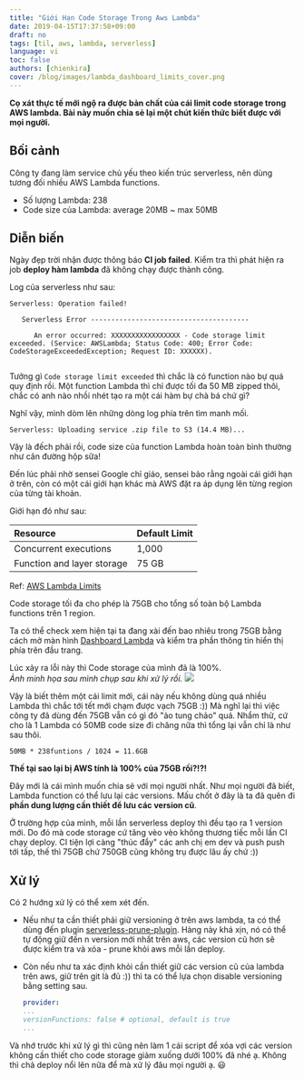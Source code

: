 ```yaml
---
title: "Giới Hạn Code Storage Trong Aws Lambda"
date: 2019-04-15T17:37:58+09:00
draft: no
tags: [til, aws, lambda, serverless]
language: vi
toc: false
authors: [chienkira]
cover: /blog/images/lambda_dashboard_limits_cover.png
---
```


**Cọ xát thực tế mới ngộ ra được bản chất của cái limit code storage trong AWS lambda. Bài này muốn chia sẻ lại một chút kiến thức biết được với mọi người.**

## Bối cảnh
Công ty đang làm service chủ yếu theo kiến trúc serverless, nên dùng tương đối nhiều AWS Lambda functions.
- Số lượng Lambda: 238
- Code size của Lambda: average 20MB ~ max 50MB

## Diễn biến
Ngày đẹp trời nhận được thông báo **CI job failed**.
Kiểm tra thì phát hiện ra job **deploy hàm lambda** đã không chạy được thành công.

Log của serverless như sau:
```
Serverless: Operation failed!
 
   Serverless Error ---------------------------------------
    
      An error occurred: XXXXXXXXXXXXXXXXX - Code storage limit exceeded. (Service: AWSLambda; Status Code: 400; Error Code: CodeStorageExceededException; Request ID: XXXXXX).
       
```
Tưởng gì `Code storage limit exceeded` thì chắc là có function nào bự quá quy định rồi.
Một function Lambda thì chỉ được tối đa 50 MB zipped thôi, chắc có anh nào nhồi nhét tạo ra một cái hàm bự chà bá chứ gì?

Nghĩ vậy, mình dòm lên những dòng log phía trên tìm manh mối.
```
Serverless: Uploading service .zip file to S3 (14.4 MB)...
```
Vậy là đếch phải rồi, code size của function Lambda hoàn toàn bình thường như cân đường hộp sữa!

Đến lúc phải nhờ sensei Google chỉ giáo, sensei bảo rằng ngoài cái giới hạn ở trên, còn có một cái giới hạn khác mà AWS đặt ra áp dụng lên từng region của từng tài khoản.

Giới hạn đó như sau:

| Resource                                        | Default Limit |
| :---------------------------------------------- | :------------ |
| Concurrent executions                           | 1,000         |
| Function and layer storage                      | 75 GB         |
Ref: [AWS Lambda Limits](https://docs.aws.amazon.com/lambda/latest/dg/limits.html)

Code storage tối đa cho phép là 75GB cho tổng số toàn bộ Lambda functions trên 1 region.

Ta có thể check xem hiện tại ta đang xài đến bao nhiêu trong 75GB bằng cách mở màn hình [Dashboard Lambda](https://ap-northeast-1.console.aws.amazon.com/lambda/home?region=ap-northeast-1#/) và kiểm tra phần thông tin hiển thị phía trên đầu trang.

Lúc xảy ra lỗi này thì Code storage của mình đã là 100%.  
*Ảnh minh họa sau mình chụp sau khi xử lý rồi.*
![](/blog/images/lambda_dashboard_limits.png)

Vậy là biết thêm một cái limit mới, cái này nếu không dùng quá nhiều Lambda thì chắc tới tết mới chạm được vạch 75GB :)) Mà nghĩ lại thì việc công ty đã dùng đến 75GB vẫn có gì đó "ảo tung chảo" quá.
Nhẩm thử, cứ cho là 1 Lambda có 50MB code size đi chăng nữa thì tổng lại vẫn chỉ là như sau thôi.
```
50MB * 238funtions / 1024 = 11.6GB
```

**Thế tại sao lại bị AWS tính là 100% của 75GB rồi?!?!**

Đây mới là cái mình muốn chia sẻ với mọi người nhất.
Như mọi người đã biết, Lambda function có thể lưu lại các versions.
Mấu chốt ở đây là ta đã quên đi **phần dung lượng cần thiết để lưu các version cũ**.

Ở trường hợp của mình, mỗi lần serverless deploy thì đều tạo ra 1 version mới. Do đó mà code storage cứ tăng vèo vèo không thương tiếc mỗi lần CI chạy deploy. CI tiện lợi càng "thúc đẩy" các anh chị em dev và push push tới tấp, thế thì 75GB chứ 750GB cũng không trụ được lâu ấy chứ :))

## Xử lý
Có 2 hướng xử lý có thể xem xét đến.

- Nếu như ta cần thiết phải giữ versioning ở trên aws lambda, ta có thể dùng đến plugin [serverless-prune-plugin](https://www.npmjs.com/package/serverless-prune-plugin). Hàng này khá xịn, nó có thể tự động giữ đến n version mới nhất trên aws, các version cũ hơn sẽ được kiểm tra và xóa - prune khỏi aws mỗi lần deploy.

- Còn nếu như ta xác định khỏi cần thiết giữ các version cũ của lambda trên aws, giữ trên git là đủ :)) thì ta có thể lựa chọn disable versioning bằng setting sau.

   ```yaml
   provider:
   ...
   versionFunctions: false # optional, default is true
   ...
   ```

Và nhớ trước khi xử lý gì thì cũng nên làm 1 cái script để xóa vợi các version không cần thiết cho code storage giảm xuống dưới 100% đã nhé ạ. Không thì chả deploy nổi lên nữa để mà xử lý đâu mọi người ạ. :smiley:
